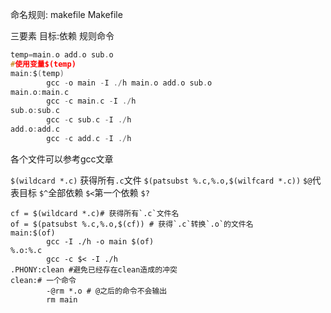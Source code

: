 命名规则:
makefile
Makefile

三要素
目标:依赖
规则命令


```c
temp=main.o add.o sub.o
#使用变量$(temp)
main:$(temp)
        gcc -o main -I ./h main.o add.o sub.o
main.o:main.c
        gcc -c main.c -I ./h
sub.o:sub.c
        gcc -c sub.c -I ./h
add.o:add.c
        gcc -c add.c -I ./h

```

各个文件可以参考gcc文章




`$(wildcard *.c)` 获得所有`.c`文件
`$(patsubst %.c,%.o,$(wilfcard *.c))`
`$@`代表目标
`$^`全部依赖
`$<`第一个依赖
`$?`


```
cf = $(wildcard *.c)# 获得所有`.c`文件名
of = $(patsubst %.c,%.o,$(cf)) # 获得`.c`转换`.o`的文件名
main:$(of)
        gcc -I ./h -o main $(of)
%.o:%.c
        gcc -c $< -I ./h
.PHONY:clean #避免已经存在clean造成的冲突
clean:# 一个命令
        -@rm *.o # @之后的命令不会输出
        rm main
```